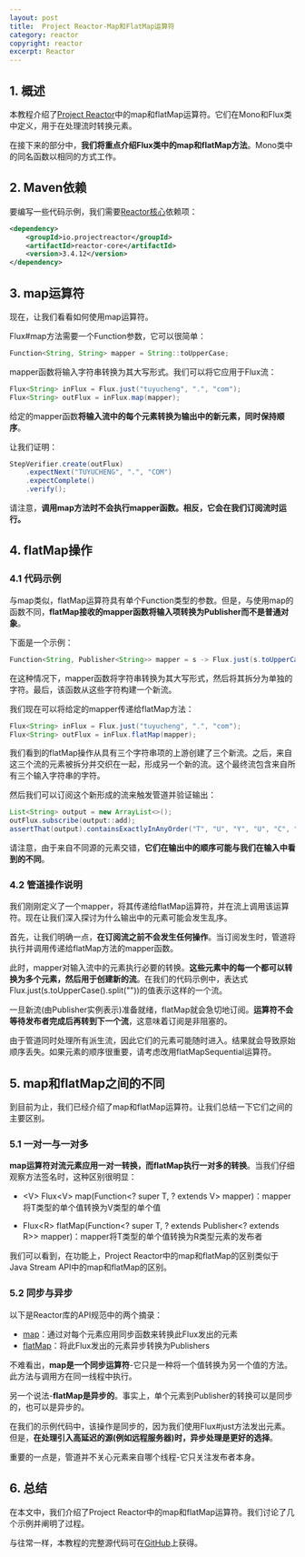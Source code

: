 ```yaml
---
layout: post
title:  Project Reactor-Map和FlatMap运算符
category: reactor
copyright: reactor
excerpt: Reactor
---
```


## 1. 概述

本教程介绍了[Project Reactor](https://projectreactor.io/)中的map和flatMap运算符。它们在Mono和Flux类中定义，用于在处理流时转换元素。

在接下来的部分中，**我们将重点介绍Flux类中的map和flatMap方法**。Mono类中的同名函数以相同的方式工作。

## 2. Maven依赖

要编写一些代码示例，我们需要[Reactor核心](https://search.maven.org/search?q=a:reactor-core)依赖项：

```xml
<dependency>
    <groupId>io.projectreactor</groupId>
    <artifactId>reactor-core</artifactId>
    <version>3.4.12</version>
</dependency>
```

## 3. map运算符

现在，让我们看看如何使用map运算符。

Flux#map方法需要一个Function参数，它可以很简单：

```java
Function<String, String> mapper = String::toUpperCase;
```

mapper函数将输入字符串转换为其大写形式。我们可以将它应用于Flux流：

```java
Flux<String> inFlux = Flux.just("tuyucheng", ".", "com");
Flux<String> outFlux = inFlux.map(mapper);
```

给定的mapper函数**将输入流中的每个元素转换为输出中的新元素，同时保持顺序**。

让我们证明：

```java
StepVerifier.create(outFlux)
    .expectNext("TUYUCHENG", ".", "COM")
    .expectComplete()
    .verify();
```

请注意，**调用map方法时不会执行mapper函数。相反，它会在我们订阅流时运行。**

## 4. flatMap操作

### 4.1 代码示例

与map类似，flatMap运算符具有单个Function类型的参数。但是，与使用map的函数不同，**flatMap接收的mapper函数将输入项转换为Publisher而不是普通对象**。

下面是一个示例：

```java
Function<String, Publisher<String>> mapper = s -> Flux.just(s.toUpperCase().split(""));
```

在这种情况下，mapper函数将字符串转换为其大写形式，然后将其拆分为单独的字符。最后，该函数从这些字符构建一个新流。

我们现在可以将给定的mapper传递给flatMap方法：

```java
Flux<String> inFlux = Flux.just("tuyucheng", ".", "com");
Flux<String> outFlux = inFlux.flatMap(mapper);
```

我们看到的flatMap操作从具有三个字符串项的上游创建了三个新流。之后，来自这三个流的元素被拆分并交织在一起，形成另一个新的流。这个最终流包含来自所有三个输入字符串的字符。

然后我们可以订阅这个新形成的流来触发管道并验证输出：

```java
List<String> output = new ArrayList<>();
outFlux.subscribe(output::add);
assertThat(output).containsExactlyInAnyOrder("T", "U", "Y", "U", "C", "H", "E", "N", "G", ".", "C", "O", "M");
```

请注意，由于来自不同源的元素交错，**它们在输出中的顺序可能与我们在输入中看到的不同**。

### 4.2 管道操作说明

我们刚刚定义了一个mapper，将其传递给flatMap运算符，并在流上调用该运算符。现在让我们深入探讨为什么输出中的元素可能会发生乱序。

首先，让我们明确一点，**在订阅流之前不会发生任何操作**。当订阅发生时，管道将执行并调用传递给flatMap方法的mapper函数。

此时，mapper对输入流中的元素执行必要的转换。**这些元素中的每一个都可以转换为多个元素，然后用于创建新的流**。在我们的代码示例中，表达式Flux.just(s.toUpperCase().split(""))的值表示这样的一个流。

一旦新流(由Publisher实例表示)准备就绪，flatMap就会急切地订阅。**运算符不会等待发布者完成后再转到下一个流**，这意味着订阅是非阻塞的。

由于管道同时处理所有派生流，因此它们的元素可能随时进入。结果就会导致原始顺序丢失。如果元素的顺序很重要，请考虑改用flatMapSequential运算符。

## 5. map和flatMap之间的不同

到目前为止，我们已经介绍了map和flatMap运算符。让我们总结一下它们之间的主要区别。

### 5.1 一对一与一对多

**map运算符对流元素应用一对一转换，而flatMap执行一对多的转换**。当我们仔细观察方法签名时，这种区别很明显：

+ <V\> Flux<V\> map(Function<? super T, ? extends V> mapper)：mapper将T类型的单个值转换为V类型的单个值

+ Flux<R\> flatMap(Function<? super T, ? extends Publisher<? extends R>> mapper)：mapper将T类型的单个值转换为R类型元素的发布者

我们可以看到，在功能上，Project Reactor中的map和flatMap的区别类似于Java Stream API中的map和flatMap的区别。

### 5.2 同步与异步

以下是Reactor库的API规范中的两个摘录：

+ [map](https://projectreactor.io/docs/core/release/api/reactor/core/publisher/Flux.html#map-java.util.function.Function-)：通过对每个元素应用同步函数来转换此Flux发出的元素
+ [flatMap](https://projectreactor.io/docs/core/release/api/reactor/core/publisher/Flux.html#map-java.util.function.Function-)：将此Flux发出的元素异步转换为Publishers

不难看出，**map是一个同步运算符**-它只是一种将一个值转换为另一个值的方法。此方法与调用方在同一线程中执行。

另一个说法-**flatMap是异步的**。事实上，单个元素到Publisher的转换可以是同步的，也可以是异步的。

在我们的示例代码中，该操作是同步的，因为我们使用Flux#just方法发出元素。但是，**在处理引入高延迟的源(例如远程服务器)时，异步处理是更好的选择**。

重要的一点是，管道并不关心元素来自哪个线程-它只关注发布者本身。

## 6. 总结

在本文中，我们介绍了Project Reactor中的map和flatMap运算符。我们讨论了几个示例并阐明了过程。

与往常一样，本教程的完整源代码可在[GitHub](https://github.com/tuyucheng7/taketoday-tutorial4j/tree/master/reactor-core)上获得。
